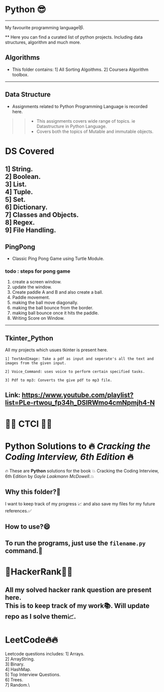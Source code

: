 # Python 😎
-----------------------------------------------------------------------------------------------------------------------
My favourite programming language😻.

** Here you can find a curated list of python projects. Including data structures, algorithm and much more.

## Algorithms

* This folder contains:
1] All Sorting Algoithms. 
2] Coursera Algorithm toolbox.
-----------------------------------------------------------------------------------------------------------------------

## Data Structure

* Assignments related to Python Programming Language is recorded here.
>>  * This assignments covers wide range of topics. ie Datastructure in Python Language.  
>>  * Covers both the topics of Mutable and immutable objects.

# DS Covered
1] String.  
2] Boolean.  
3] List.  
4] Tuple.   
5] Set.  
6] Dictionary.  
7] Classes and Objects.  
8] Regex.   
9] File Handling.
-----------------------------------------------------------------------------------------------------------------------

## PingPong

* Classic Ping Pong Game using Turtle Module.

### todo : steps for pong game
 1. create a screen window.
 2. update the window.
 3. Create paddle A and B and also create a ball.
 4. Paddle movement.
 5. making the ball move diagonally.
 6. making the ball bounce from the border.
 7. making ball bounce once it hits the paddle.
 8. Writing Score on Window.
 -----------------------------------------------------------------------------------------------------------------------
 
## Tkinter_Python

All my projects which usues tkinter is present here.

    1] TextAndImage: Take a pdf as input and seperate's all the text and images from the given input.
    
    2] Voice_Command: uses voice to perform certain specified tasks.
    
    3] Pdf to mp3: Converts the give pdf to mp3 file.


Link: https://www.youtube.com/playlist?list=PLe-rtwou_fp34h_DSIRWmo4cmNpmjh4-N
-----------------------------------------------------------------------------------------------------------------------

# 🚀🚀 CTCI 🚀🚀
# Python Solutions to 🔥 *Cracking the Coding Interview, 6th Edition* 🔥

🔥 These are **Python** solutions for the book 💥 Cracking the Coding Interview, 6th Edition by *Gayle Laakmann McDowell*.💥


## Why this folder?🤔
I want to keep track of my progress 📈 and also save my files for my future references.✅

## How to use?😄
To run the programs, just use the `filename.py` command.🤝
-----------------------------------------------------------------------------------------------------------------------

# 🚀HackerRank🚀🚀

All my solved hacker rank question are present here.\
This is to keep track of my work📚. Will update repo as I solve them📈.
-----------------------------------------------------------------------------------------------------------------------

# LeetCode🔥🔥

Leetcode questions includes:
1] Arrays.\
2] ArrayString.\
3] Binary.\
4] HashMap.\
5] Top Interview Questions.\
6] Trees.\
7] Random.\
